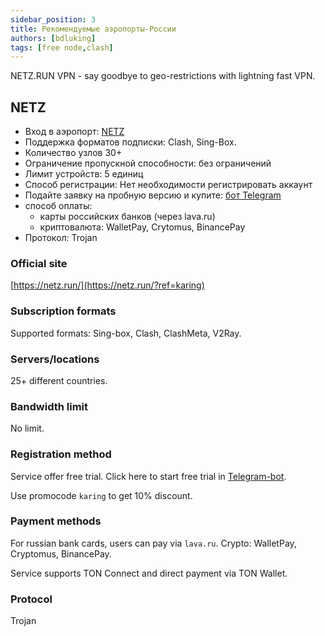 ```yaml
---
sidebar_position: 3
title: Рекомендуемые аэропорты-России
authors: [bdluking]
tags: [free node,clash]
---
```


NETZ.RUN VPN - say goodbye to geo-restrictions with lightning fast VPN.

## NETZ
- Вход в аэропорт: [NETZ](https://netz.run/)
- Поддержка форматов подписки: Clash, Sing-Box.
- Количество узлов 30+
- Ограничение пропускной способности: без ограничений
- Лимит устройств: 5 единиц
- Способ регистрации: Нет необходимости регистрировать аккаунт
- Подайте заявку на пробную версию и купите: [бот Telegram](https://t.me/netzrun_bot?start=ref_karing)
- способ оплаты:
  - карты российских банков (через lava.ru)
  - криптовалюта: WalletPay, Crytomus, BinancePay
- Протокол: Trojan


### Official site
[https://netz.run/](https://netz.run/?ref=karing)

### Subscription formats
Supported formats: Sing-box, Clash, ClashMeta, V2Ray.
### Servers/locations
25+ different countries.
### Bandwidth limit
No limit.
### Registration method
Service offer free trial.
Click here to start free trial in [Telegram-bot](https://t.me/netzrun_bot?start=ref_karing).

Use promocode `karing` to get 10% discount.

### Payment methods
For russian bank cards, users can pay via `lava.ru`.
Crypto: WalletPay, Cryptomus, BinancePay.

Service supports TON Connect and direct payment via TON Wallet.

### Protocol
Trojan